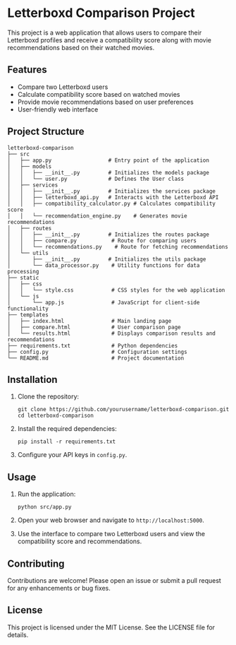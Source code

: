 # Letterboxd Comparison Project

This project is a web application that allows users to compare their Letterboxd profiles and receive a compatibility score along with movie recommendations based on their watched movies.

## Features

- Compare two Letterboxd users
- Calculate compatibility score based on watched movies
- Provide movie recommendations based on user preferences
- User-friendly web interface

## Project Structure

```
letterboxd-comparison
├── src
│   ├── app.py                  # Entry point of the application
│   ├── models
│   │   ├── __init__.py         # Initializes the models package
│   │   └── user.py             # Defines the User class
│   ├── services
│   │   ├── __init__.py         # Initializes the services package
│   │   ├── letterboxd_api.py   # Interacts with the Letterboxd API
│   │   ├── compatibility_calculator.py # Calculates compatibility score
│   │   └── recommendation_engine.py    # Generates movie recommendations
│   ├── routes
│   │   ├── __init__.py         # Initializes the routes package
│   │   ├── compare.py           # Route for comparing users
│   │   └── recommendations.py    # Route for fetching recommendations
│   └── utils
│       ├── __init__.py         # Initializes the utils package
│       └── data_processor.py    # Utility functions for data processing
├── static
│   ├── css
│   │   └── style.css            # CSS styles for the web application
│   └── js
│       └── app.js               # JavaScript for client-side functionality
├── templates
│   ├── index.html               # Main landing page
│   ├── compare.html             # User comparison page
│   └── results.html             # Displays comparison results and recommendations
├── requirements.txt             # Python dependencies
├── config.py                    # Configuration settings
└── README.md                    # Project documentation
```

## Installation

1. Clone the repository:
   ```
   git clone https://github.com/yourusername/letterboxd-comparison.git
   cd letterboxd-comparison
   ```

2. Install the required dependencies:
   ```
   pip install -r requirements.txt
   ```

3. Configure your API keys in `config.py`.

## Usage

1. Run the application:
   ```
   python src/app.py
   ```

2. Open your web browser and navigate to `http://localhost:5000`.

3. Use the interface to compare two Letterboxd users and view the compatibility score and recommendations.

## Contributing

Contributions are welcome! Please open an issue or submit a pull request for any enhancements or bug fixes.

## License

This project is licensed under the MIT License. See the LICENSE file for details.